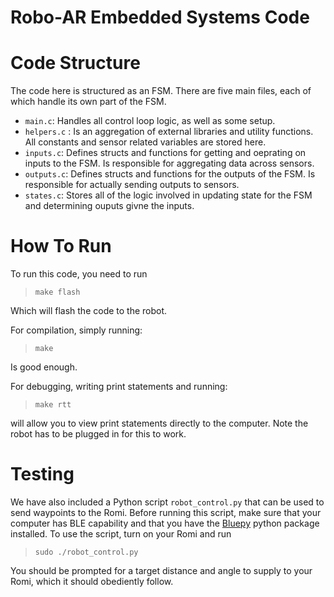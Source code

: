 Robo-AR Embedded Systems Code
================

# Code Structure

The code here is structured as an FSM. There are five main files, each of which handle its own part of the FSM. 

- `main.c`: Handles all control loop logic, as well as some setup. 
- `helpers.c` : Is an aggregation of external libraries and utility functions. All constants and sensor related variables are stored here.
- `inputs.c`: Defines structs and functions for getting and oeprating on inputs to the FSM. Is responsible for aggregating data across sensors. 
- `outputs.c`: Defines structs and functions for the outputs of the FSM. Is responsible for actually sending outputs to sensors. 
- `states.c`: Stores all of the logic involved in updating state for the FSM and determining ouputs givne the inputs. 


# How To Run

To run this code, you need to run 

> `make flash` 

Which will flash the code to the robot. 

For compilation, simply running: 

> `make` 

Is good enough. 

For debugging, writing print statements and running: 

> `make rtt` 

will allow you to view print statements directly to the computer. Note the robot has to be plugged in for this to work.


# Testing

We have also included a Python script `robot_control.py` that can be used to send waypoints to the Romi. Before running this script, make sure that your computer has BLE capability and that you have the [Bluepy](https://github.com/IanHarvey/bluepy) python package installed. To use the script, turn on your Romi and run

> `sudo ./robot_control.py`

You should be prompted for a target distance and angle to supply to your Romi, which it should obediently follow.



